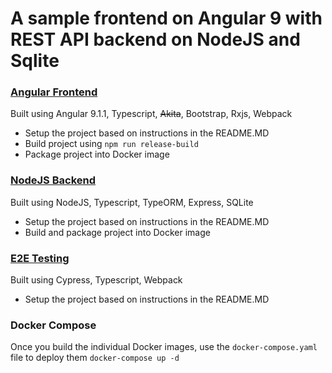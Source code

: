 # A sample frontend on Angular 9 with REST API backend on NodeJS and Sqlite

### [Angular Frontend](./angular-frontend)

Built using Angular 9.1.1, Typescript, ~~Akita~~, Bootstrap, Rxjs, Webpack

- Setup the project based on instructions in the README.MD
- Build project using `npm run release-build`
- Package project into Docker image

### [NodeJS Backend](./nodejs-backend)

Built using NodeJS, Typescript, TypeORM, Express, SQLite

- Setup the project based on instructions in the README.MD
- Build and package project into Docker image

### [E2E Testing](./testing-e2e)

Built using Cypress, Typescript, Webpack

- Setup the project based on instructions in the README.MD

### Docker Compose

Once you build the individual Docker images, use the `docker-compose.yaml` file to deploy them `docker-compose up -d`
